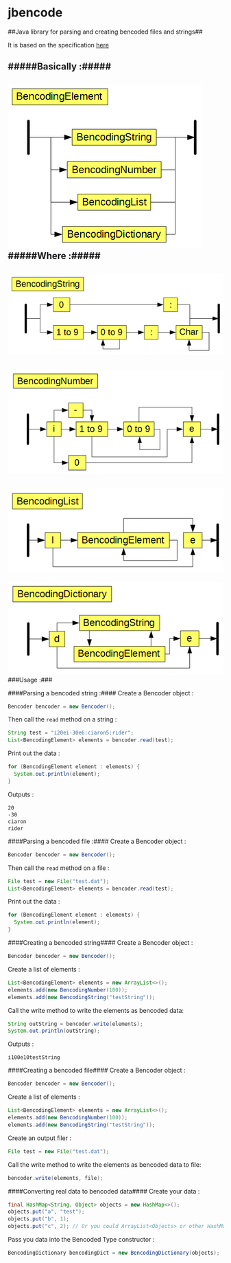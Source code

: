 # jbencode
##Java library for parsing and creating bencoded files and strings##

It is based on the specification [here](https://wiki.theory.org/BitTorrentSpecification#Bencoding "Bencoding specification")

#####Basically :#####
---
![Bencoding Element](diagrams/BencodingElement.png "BencodingElement")
#####Where :#####
---
![Bencoding String](diagrams/BencodingString.png "Bencoding String")
---
![Bencoding Number](diagrams/BencodingNumber.png "Bencoding Number")
---
![Bencoding List](diagrams/BencodingList.png "Bencoding List")
---
![Bencoding Dictionary](diagrams/BencodingDictionary.png "Bencoding Dictionary")
###Usage :###

####Parsing a bencoded string :####
Create a Bencoder object :
```java
Bencoder bencoder = new Bencoder();
```
Then call the `read` method on a string :
```java
String test = "i20ei-30e6:ciaron5:rider";
List<BencodingElement> elements = bencoder.read(test);
```
Print out the data :
```java
for (BencodingElement element : elements) {
  System.out.println(element);
}
```
Outputs :
```
20
-30
ciaron
rider
```
####Parsing a bencoded file :####
Create a Bencoder object :
```java
Bencoder bencoder = new Bencoder();
```
Then call the `read` method on a file :
```java
File test = new File("test.dat");
List<BencodingElement> elements = bencoder.read(test);
```
Print out the data :
```java
for (BencodingElement element : elements) {
  System.out.println(element);
}
```
####Creating a bencoded string####
Create a Bencoder object :
```java
Bencoder bencoder = new Bencoder();
```
Create a list of elements :
```java
List<BencodingElement> elements = new ArrayList<>();
elements.add(new BencodingNumber(100));
elements.add(new BencodingString("testString"));
```
Call the write method to write the elements as bencoded data:
```java
String outString = bencoder.write(elements);
System.out.println(outString);
```
Outputs :
```
i100e10testString
```
####Creating a bencoded file####
Create a Bencoder object :
```java
Bencoder bencoder = new Bencoder();
```
Create a list of elements :
```java
List<BencodingElement> elements = new ArrayList<>();
elements.add(new BencodingNumber(100));
elements.add(new BencodingString("testString"));
```
Create an output filer :
```java
File test = new File("test.dat");
```
Call the write method to write the elements as bencoded data to file:
```java
bencoder.write(elements, file);
```
####Converting real data to bencoded data####
Create your data :
```java
final HashMap<String, Object> objects = new HashMap<>();
objects.put("a", "test");
objects.put("b", 1);
objects.put("c", 2); // Or you could ArrayList<Objects> or other HashMaps
```
Pass you data into the Bencoded Type constructor :
```java
BencodingDictionary bencodingDict = new BencodingDictionary(objects);
```
